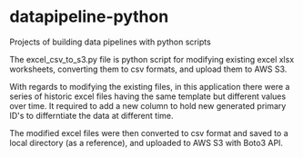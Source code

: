 # datapipeline-python
Projects of building data pipelines with python scripts

The excel_csv_to_s3.py file is python script for modifying existing excel xlsx worksheets, converting them to csv formats, and upload them to AWS S3.

With regards to modifying the existing files, in this application there were a series of historic excel files having the same template but different values over time. It required to add a new column to hold new generated primary ID's to differntiate the data at different time.

The modified excel files were then converted to csv format and saved to a local directory (as a reference), and uploaded to AWS S3 with Boto3 API.


